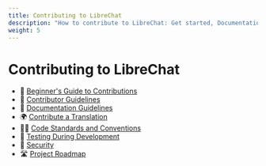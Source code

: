 ```yaml
---
title: Contributing to LibreChat
description: "How to contribute to LibreChat: Get started, Documentation and code standards, Translate the app into different languages, Test the app during development, Ensure the security of the app, Stay updated with the project roadmap"
weight: 5
---
```

# Contributing to LibreChat

  * 🙌 [Beginner's Guide to Contributions](./how_to_contribute.md)
  * 🚸 [Contributor Guidelines](https://github.com/danny-avila/LibreChat/blob/main/.github/CONTRIBUTING.md) 
  * 📝 [Documentation Guidelines](documentation_guidelines.md) 
  * 🌍 [Contribute a Translation](translation_contribution.md) 
  * 🧑‍💻 [Code Standards and Conventions](coding_conventions.md) 
  * 🧪 [Testing During Development](testing.md) 
  * 🔐 [Security](https://github.com/danny-avila/LibreChat/blob/main/.github/SECURITY.md) 
  * 🛣️ [Project Roadmap](https://github.com/users/danny-avila/projects/2) 